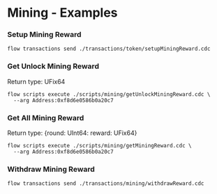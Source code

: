 # Mining - Examples
### Setup Mining Reward 
```
flow transactions send ./transactions/token/setupMiningReward.cdc
```

### Get Unlock Mining Reward
Return type: UFix64
```
flow scripts execute ./scripts/mining/getUnlockMiningReward.cdc \
  --arg Address:0xf8d6e0586b0a20c7
```

### Get All Mining Reward
Return type: {round: UInt64: reward: UFix64}
```
flow scripts execute ./scripts/mining/getMiningReward.cdc \
  --arg Address:0xf8d6e0586b0a20c7
```

### Withdraw Mining Reward
```
flow transactions send ./transactions/mining/withdrawReward.cdc
```